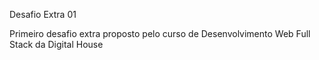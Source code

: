 Desafio Extra 01

Primeiro desafio extra proposto pelo curso de Desenvolvimento Web Full Stack da Digital House
